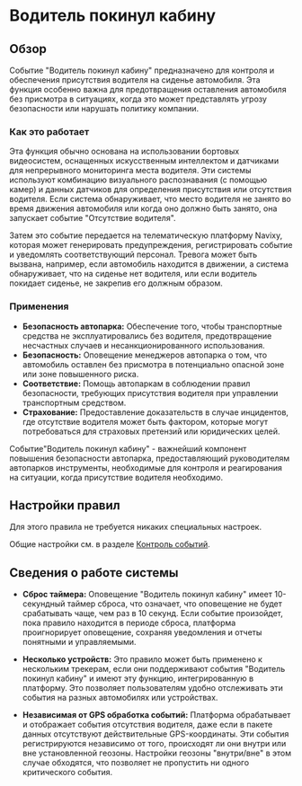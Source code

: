 # Водитель покинул кабину

## Обзор

Событие "Водитель покинул кабину" предназначено для контроля и обеспечения присутствия водителя на сиденье автомобиля. Эта функция особенно важна для предотвращения оставления автомобиля без присмотра в ситуациях, когда это может представлять угрозу безопасности или нарушать политику компании.

### Как это работает

Эта функция обычно основана на использовании бортовых видеосистем, оснащенных искусственным интеллектом и датчиками для непрерывного мониторинга места водителя. Эти системы используют комбинацию визуального распознавания (с помощью камер) и данных датчиков для определения присутствия или отсутствия водителя. Если система обнаруживает, что место водителя не занято во время движения автомобиля или когда оно должно быть занято, она запускает событие "Отсутствие водителя".

Затем это событие передается на телематическую платформу Navixy, которая может генерировать предупреждения, регистрировать событие и уведомлять соответствующий персонал. Тревога может быть вызвана, например, если автомобиль находится в движении, а система обнаруживает, что на сиденье нет водителя, или если водитель покидает сиденье, не закрепив его должным образом.

### Применения

- **Безопасность автопарка:** Обеспечение того, чтобы транспортные средства не эксплуатировались без водителя, предотвращение несчастных случаев и несанкционированного использования.
- **Безопасность:** Оповещение менеджеров автопарка о том, что автомобиль оставлен без присмотра в потенциально опасной зоне или зоне повышенного риска.
- **Соответствие:** Помощь автопаркам в соблюдении правил безопасности, требующих присутствия водителя при управлении транспортным средством.
- **Страхование:** Предоставление доказательств в случае инцидентов, где отсутствие водителя может быть фактором, которые могут потребоваться для страховых претензий или юридических целей.

Событие"Водитель покинул кабину" - важнейший компонент повышения безопасности автопарка, предоставляющий руководителям автопарков инструменты, необходимые для контроля и реагирования на ситуации, когда присутствие водителя необходимо.

## Настройки правил

Для этого правила не требуется никаких специальных настроек.

Общие настройки см. в разделе [Контроль событий](../../page-3050b922-7640-4e6a-86d4-a1fa058219fb.md).

## Сведения о работе системы

- **Сброс таймера:** Оповещение "Водитель покинул кабину" имеет 10-секундный таймер сброса, что означает, что оповещение не будет срабатывать чаще, чем раз в 10 секунд. Если событие произойдет, пока правило находится в периоде сброса, платформа проигнорирует оповещение, сохраняя уведомления и отчеты понятными и управляемыми.

- **Несколько устройств:** Это правило может быть применено к нескольким трекерам, если они поддерживают события "Водитель покинул кабину" и имеют эту функцию, интегрированную в платформу. Это позволяет пользователям удобно отслеживать эти события на разных автомобилях или устройствах.

- **Независимая от GPS обработка событий:** Платформа обрабатывает и отображает события отсутствия водителя, даже если в пакете данных отсутствуют действительные GPS-координаты. Эти события регистрируются независимо от того, происходят ли они внутри или вне установленной геозоны. Настройки геозоны "внутри/вне" в этом случае обходятся, что позволяет не пропустить ни одного критического события.